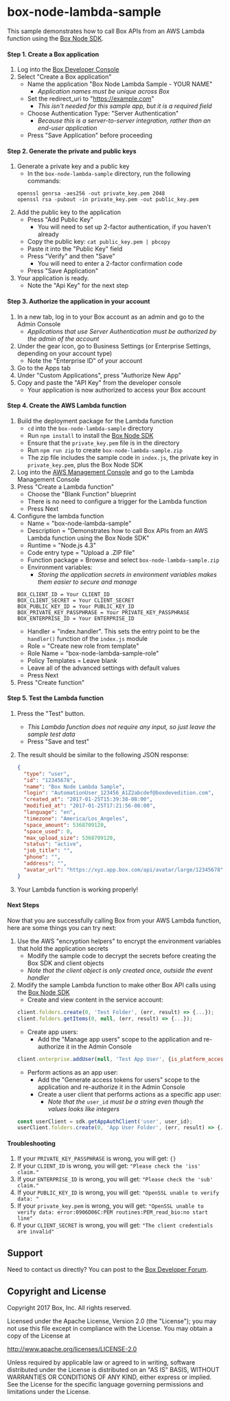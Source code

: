# box-node-lambda-sample

This sample demonstrates how to call Box APIs from an AWS Lambda function using the [Box Node SDK](https://github.com/box/box-node-sdk).

#### Step 1. Create a Box application
1. Log into the [Box Developer Console](https://developers.box.com)
2. Select "Create a Box application"
    * Name the application "Box Node Lambda Sample - YOUR NAME"
        * *Application names must be unique across Box*
    * Set the redirect_uri to "https://example.com"
        * *This isn't needed for this sample app, but it is a required field*
    * Choose Authentication Type: "Server Authentication"
        * *Because this is a server-to-server integration, rather than an end-user application*
    * Press "Save Application" before proceeding

#### Step 2. Generate the private and public keys
1. Generate a private key and a public key
    * In the `box-node-lambda-sample` directory, run the following commands:
    ```
    openssl genrsa -aes256 -out private_key.pem 2048
    openssl rsa -pubout -in private_key.pem -out public_key.pem
    ```
2. Add the public key to the application
    * Press "Add Public Key"
        * You will need to set up 2-factor authentication, if you haven't already
    * Copy the public key: `cat public_key.pem | pbcopy`
    * Paste it into the "Public Key" field
    * Press "Verify" and then "Save"
        * You will need to enter a 2-factor confirmation code
    * Press "Save Application"
3. Your application is ready.
    * Note the "Api Key" for the next step

#### Step 3. Authorize the application in your account
1. In a new tab, log in to your Box account as an admin and go to the Admin Console
    * *Applications that use Server Authentication must be authorized by the admin of the account*
2. Under the gear icon, go to Business Settings (or Enterprise Settings, depending on your account type)
    * Note the "Enterprise ID" of your account
3. Go to the Apps tab
3. Under "Custom Applications", press "Authorize New App"
4. Copy and paste the "API Key" from the developer console
    * Your application is now authorized to access your Box account

#### Step 4. Create the AWS Lambda function
1. Build the deployment package for the Lambda function
    * `cd` into the `box-node-lambda-sample` directory
    * Run `npm install` to install the [Box Node SDK](https://github.com/box/box-node-sdk) 
    * Ensure that the `private_key.pem` file is in the directory 
    * Run `npm run zip` to create `box-node-lambda-sample.zip`
    * The zip file includes the sample code in `index.js`, the private key in `private_key.pem`, plus the Box Node SDK
2. Log into the [AWS Management Console](https://aws.amazon.com/console) and go to the Lambda Management Console
3. Press "Create a Lambda function"
    * Choose the "Blank Function" blueprint
    * There is no need to configure a trigger for the Lambda function
    * Press Next
4. Configure the lambda function
    * Name = "box-node-lambda-sample"
    * Description = "Demonstrates how to call Box APIs from an AWS Lambda function using the Box Node SDK"
    * Runtime = "Node.js 4.3"
    * Code entry type = "Upload a .ZIP file"
    * Function package = Browse and select `box-node-lambda-sample.zip`
    * Environment variables:
        * *Storing the application secrets in environment variables makes them easier to secure and manage*
    ```
    BOX_CLIENT_ID = Your CLIENT_ID
    BOX_CLIENT_SECRET = Your CLIENT_SECRET
    BOX_PUBLIC_KEY_ID = Your PUBLIC_KEY_ID
    BOX_PRIVATE_KEY_PASSPHRASE = Your PRIVATE_KEY_PASSPHRASE
    BOX_ENTERPRISE_ID = Your ENTERPRISE_ID
    ```
    * Handler = "index.handler". This sets the entry point to be the `handler()` function of the `index.js` module
    * Role = "Create new role from template"
    * Role Name = "box-node-lambda-sample-role"
    * Policy Templates = Leave blank
    * Leave all of the advanced settings with default values
    * Press Next
6. Press "Create function"

#### Step 5. Test the Lambda function
1. Press the "Test" button.
    * *This Lambda function does not require any input, so just leave the sample test data*
    * Press "Save and test"
2. The result should be similar to the following JSON response:

    ```JSON
    {
      "type": "user",
      "id": "12345678",
      "name": "Box Node Lambda Sample",
      "login": "AutomationUser_123456_A1Z2abcdef@boxdevedition.com",
      "created_at": "2017-01-25T15:39:38-08:00",
      "modified_at": "2017-01-25T17:21:56-08:00",
      "language": "en",
      "timezone": "America/Los_Angeles",
      "space_amount": 5368709120,
      "space_used": 0,
      "max_upload_size": 5368709120,
      "status": "active",
      "job_title": "",
      "phone": "",
      "address": "",
      "avatar_url": "https://xyz.app.box.com/api/avatar/large/12345678"
    }
    ```

3. Your Lambda function is working properly!

#### Next Steps
Now that you are successfully calling Box from your AWS Lambda function, here are some things you can try next:

1. Use the AWS "encryption helpers" to encrypt the environment variables that hold the application secrets
    * Modify the sample code to decrypt the secrets before creating the Box SDK and client objects
    * *Note that the client object is only created once, outside the event handler*
2. Modify the sample Lambda function to make other Box API calls using the [Box Node SDK](https://github.com/box/box-node-sdk)
    * Create and view content in the service account:
    ```Javascript
    client.folders.create(0, 'Test Folder', (err, result) => {...});
    client.folders.getItems(0, null, (err, result) => {...});
    ```
    * Create app users:
        * Add the "Manage app users" scope to the application and re-authorize it in the Admin Console
    ```Javascript
    client.enterprise.addUser(null, 'Test App User', {is_platform_access_only: true}, (err, result) => {...});
    ```
    * Perform actions as an app user:
        * Add the "Generate access tokens for users" scope to the application and re-authorize it in the Admin Console
        * Create a user client that performs actions as a specific app user:
            * *Note that the* `user_id` *must be a string even though the values looks like integers*
    ```Javascript
    const userClient = sdk.getAppAuthClient('user', user_id);
    userClient.folders.create(0, 'App User Folder', (err, result) => {...});
    ```

#### Troubleshooting
1. If your `PRIVATE_KEY_PASSPHRASE` is wrong, you will get: `{}`
2. If your `CLIENT_ID` is wrong, you will get: `"Please check the 'iss' claim."`
3. If your `ENTERPRISE_ID` is wrong, you will get: `"Please check the 'sub' claim."`
4. If your `PUBLIC_KEY_ID` is wrong, you will get: `"OpenSSL unable to verify data: "`
5. If your `private_key.pem` is wrong, you will get: `"OpenSSL unable to verify data: error:0906D06C:PEM routines:PEM_read_bio:no start line"`
6. If your `CLIENT_SECRET` is wrong, you will get: `"The client credentials are invalid"`

Support
-------

Need to contact us directly? You can post to the
[Box Developer Forum](https://community.box.com/t5/Developer-Forum/bd-p/DeveloperForum).

Copyright and License
---------------------

Copyright 2017 Box, Inc. All rights reserved.

Licensed under the Apache License, Version 2.0 (the "License");
you may not use this file except in compliance with the License.
You may obtain a copy of the License at

   http://www.apache.org/licenses/LICENSE-2.0

Unless required by applicable law or agreed to in writing, software
distributed under the License is distributed on an "AS IS" BASIS,
WITHOUT WARRANTIES OR CONDITIONS OF ANY KIND, either express or implied.
See the License for the specific language governing permissions and
limitations under the License.